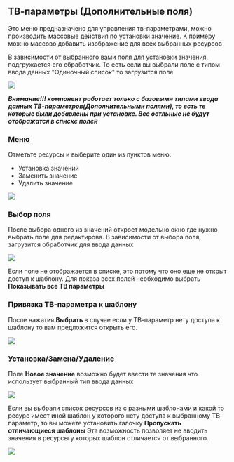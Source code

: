 ## ТВ-параметры (Дополнительные поля)

Это меню предназначено для управления тв-параметрами, можно производить массовые действия по установки значение.
К примеру можно массово добавить изображение для всех выбранных ресурсов

В зависимости от выбранного вами поля для установки значения, подгружается его обработчик.
То есть если вы выбрали поле с типом ввода данных "Одиночный список" то загрузится поле

<img src="https://file.modx.pro/files/6/6/a/66aae7966b5973d0a8667887bb21fa48.png" />

***Внимание!!! компонент работает только с базовыми типами ввода данных ТВ-параметров(Дополнительными полями), то есть те которые были добавлены при установке. Все остльные не будут отображатся в списке полей***

### Меню
Отметьте ресурсы и выберите один из пунктов меню:
* Установка значений
* Заменить значение
* Удалить значение

<img src="https://file.modx.pro/files/1/f/2/1f234a62afa567ec866c050768a30569.png" />


### Выбор поля
После выбора одного из значений откроет модельно окно где нужно выбрать поле для редактирова.
В зависимости от выбора поля, загрузится обработчик для ввода данных

<img src="https://file.modx.pro/files/9/b/e/9be199d7fc8c78d44e7b82dedcb755da.png" />

Если поле не отображается в списке, это потому что оно еще не открыт доступ к шаблону.
Для показа всех полей необходимо выбрать **Показывать все ТВ параметры**

### Привязка ТВ-параметра к шаблону

После нажатия **Выбрать** в случае если у ТВ-параметр нету доступа к шаблону то вам предложится открыть его.

<img src="https://file.modx.pro/files/1/a/6/1a6bd3808a6c94cbe5ada84362c0129c.png" />

### Установка/Замена/Удаление

Поле **Новое значение** возможно будет ввести те значения что использует выбранный тип ввода данных

<img src="https://file.modx.pro/files/c/e/b/ceb88379897b3ecbe1838bbdcce9c095.png" />

Если вы выбрали список ресурсов из с разными шаблонами и какой то ресурс имеет иной шаблон у которого нету доступа к выбранному ТВ параметр, то вы можете установить галочку **Пропускать отличающиеся шаблоны**
Эта возможность позволяет не вводить значения в ресурсы у которых шаблон отличается от выбранного.

<img src="https://file.modx.pro/files/8/0/7/807beb2bb4e9f03d2406904318ff08b8.png" />
